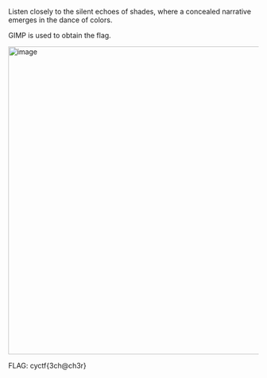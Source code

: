 Listen closely to the silent echoes of shades, where a concealed narrative emerges in the dance of colors.

GIMP is used to obtain the flag.

<img width="1100" height="619" alt="image" src="https://github.com/user-attachments/assets/66474882-4085-469e-8939-ee48fb2ab28b" />

FLAG: cyctf{3ch@ch3r}
